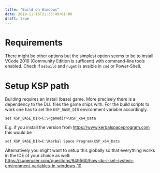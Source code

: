 ```yaml
---
title: "Build on Windows"
date: 2019-11-16T21:33:49+01:00
draft: true
---
```


# Requirements

There might be other options but the simplest option seems to be to install VCode 2019 (Community Edition is sufficent) with command-line tools enabled.
Check if `msbuild` and `nuget` is avaible in `cmd` or Power-Shell.

# Setup KSP path

Building requires an install (base) game. More precisely there is a dependency to the DLL files the game ships with. For the build scripts to work one has to set the `KSP_BASE_DIR` environment variable accordingly.

```
set KSP_BASE_DIR=C:\<gamedir>\KSP_x64_Data
```

E.g. if you install the version from https://www.kerbalspaceprogram.com this would be

```
set KSP_BASE_DIR=C:\Kerbal Space Program\KSP_x64_Data
```

Alternatively you might want to setup this globally so that everything works in the IDE of your choice as well: https://superuser.com/questions/949560/how-do-i-set-system-environment-variables-in-windows-10

